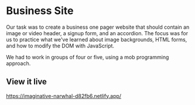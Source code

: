 # Business Site

Our task was to create a business one pager website that should contain an image or video header, a signup form, and an accordion. The focus was for us to practice what we've learned about image backgrounds, HTML forms, and how to modify the DOM with JavaScript. 

We had to work in groups of four or five, using a mob programming approach.

## View it live
https://imaginative-narwhal-d82fb6.netlify.app/
